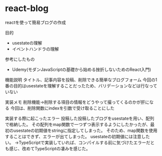 # react-blog
reactを使って簡易ブログの作成

目的
- usestateの理解
- イベントハンドラの理解

参考にしたもの
- Udemy(モダンJavaScriptの基礎から始める挫折しないためのReact入門)

機能説明
タイトル、記事内容を投稿、削除できる簡単なブログフォーム
今回の1番の目的はusestateを理解することだったため、バリデーションなどは行なっていない

実装メモ
削除機能->削除する項目の情報をどうやって撮ってくるのかが肝になる
今回は、削除関数にindexを引数で受け取ることにした

実装する際に起こったエラー
投稿した投稿したブログをusestateを用い、配列で格納した。
その配列をmap関数で一つずつ表示するようにしたかったが、最初のusestateの初期値をstringに指定してしまった。
そのため、map関数を使用することはできず、エラーが出てしまった。
usestateの初期値には注意したい。
->TypeScriptで実装していれば、コンパイルする前に気づけたエラーだとも感じ、改めてTypeScriptの凄みを感じた。
